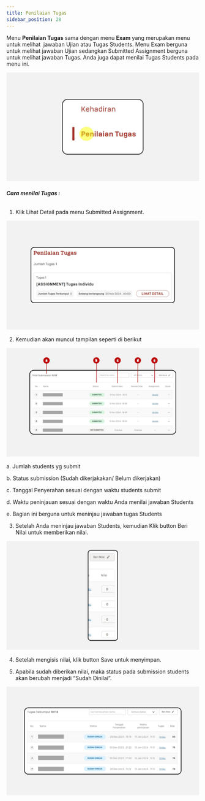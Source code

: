 ```yaml
---
title: Penilaian Tugas
sidebar_position: 28
---
```

Menu **Penilaian Tugas** sama dengan menu **Exam** yang merupakan menu untuk melihat  jawaban Ujian atau Tugas Students. Menu Exam berguna untuk melihat jawaban Ujian sedangkan Submitted Assignment berguna untuk melihat jawaban Tugas. Anda juga dapat menilai Tugas Students pada menu ini. 

![](/img/degree-lecture-penilaian-belum-selesai-7.jpg)

###### **Cara menilai Tugas :**

1. Klik Lihat Detail pada menu Submitted Assignment.

![](/img/degree-lecture-penilaian-belum-selesai-8.jpg)

2. Kemudian akan muncul tampilan seperti di berikut

![](/img/degree-lecture-submitted-assignment-6.jpg)

a. Jumlah students yg submit

b. Status submission (Sudah dikerjakakan/ Belum dikerjakan)

c. Tanggal Penyerahan sesuai dengan waktu students submit

d. Waktu peninjauan sesuai dengan waktu Anda menilai jawaban Students

e. Bagian ini berguna untuk meninjau jawaban tugas Students 



3. Setelah Anda meninjau jawaban Students, kemudian Klik button Beri Nilai untuk memberikan nilai.

![](/img/degree-lecture-submitted-assignment-indo.jpg)

4. Setelah mengisis nilai, klik button Save untuk menyimpan.

5. Apabila sudah diberikan nilai, maka status pada submission students akan berubah menjadi “Sudah Dinilai”.

![](/img/degree-lecture-submitted-assignment-indo-2.jpg)
